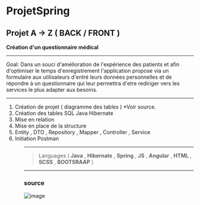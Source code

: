 # ProjetSpring



## Projet A -> Z ( **BACK** / **FRONT** )

**Création d'un questionnaire médical** 
***

Goal: Dans un souci d'amélioration de l'expérience des patients et afin d'optimiser le temps d'enregistrement l'application propose via un formulaire aux utilisateurs d'entré leurs données personnelles et de répondre à un questionnaire qui leur permettra d'etre rediriger vers les services le plus adapter aux besoins.

***

<ol>
  <li>Création de projet ( diagramme des tables ) *Voir source.</li>
  <li>Création des tables SQL Java Hibernate</li>
  <li>Mise en relation</li>
  <li>Mise en place de la structure</li>
  <li> Entity , DTO , Repository , Mapper , Controller , Service </li>
  <li>Initiation Postman</li>
<ol>
  
***
  
>
>Languages ( **Java** , **Hibernate** , **Spring** , **JS** , **Angular** , **HTML** , **SCSS** , **BOOTSRAAP** ) 
>
  
***
  
### source 

  ![image](https://user-images.githubusercontent.com/70025681/168039635-49ecf64e-1f5d-41c3-b649-004fc11506e8.png)


